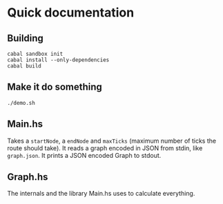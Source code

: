# Quick documentation
## Building

	cabal sandbox init
	cabal install --only-dependencies
	cabal build

## Make it do something

	./demo.sh

## Main.hs
Takes a `startNode`, a `endNode` and `maxTicks` (maximum number of ticks the route should take). It reads a graph encoded in JSON from stdin, like `graph.json`. It prints a JSON encoded Graph to stdout.

## Graph.hs
The internals and the library Main.hs uses to calculate everything.
